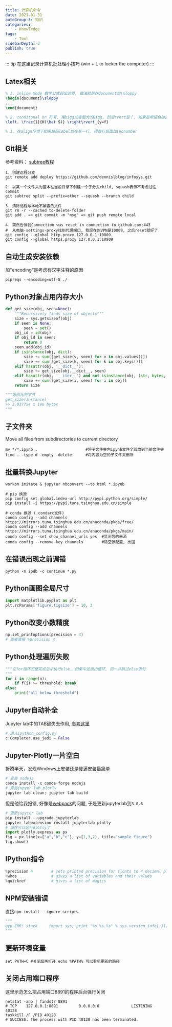 ```yaml
---
title: 计算机命令
date: 2021-01-31
autoGroup-3: 知识 
categories:
    - Knowledge
tags:
    - Tool
sidebarDepth: 3
publish: true
---
```


::: tip
在这里记录计算机批处理小技巧 (win + L to locker the computer)
:::

<!-- more -->

## Latex相关
```tex
% 1. inline mode 数学公式超出边界, 做法就是在document加\sloppy
\begin{document}\sloppy
...
\end{document}

% 2. conditonal on 符号, 用bigg或者更大的Bigg, 然后rvert是丨, 如果是希望自动调整高度
\left. \frac{1}{H(\hat S)} \right\rvert_{y=Y}

% 3. 在align环境下如果想把label放在某一行, 得每行后面加\nonumber

```

## Git相关
参考资料： [subtree教程](https://segmentfault.com/a/1190000012002151)
```
1. 创建远程分支
git remote add deploy https://github.com/dennislblog/infosys.git

2. 以某一个文件夹为蓝本在当前目录下创建一个子分支child, squash表示不考虑过往commit
git subtree split --prefix=other --squash --branch child

3. 清除远程与本地不兼容的文件
git rm -r --cached to-delete-folder
git add . => git commit -m "msg" => git push remote local

4. 突然告诉我Connection was reset in connection to github.com:443
#  从电脑-settings-proxy找到代理端口, 我现在的VPN是10809, 之后reset就好了
git config --global http.proxy 127.0.0.1:10809
git config --global https.proxy 127.0.0.1:10809
```

## 自动生成安装依赖
加"encoding"是考虑有汉字注释的原因
```
pipreqs --encoding=utf-8 ./
```

## Python对象占用内存大小
```python
def get_size(obj, seen=None):
    """Recursively finds size of objects"""
    size = sys.getsizeof(obj)
    if seen is None:
        seen = set()
    obj_id = id(obj)
    if obj_id in seen:
        return 0
    seen.add(obj_id)
    if isinstance(obj, dict):
        size += sum([get_size(v, seen) for v in obj.values()])
        size += sum([get_size(k, seen) for k in obj.keys()])
    elif hasattr(obj, '__dict__'):
        size += get_size(obj.__dict__, seen)
    elif hasattr(obj, '__iter__') and not isinstance(obj, (str, bytes, bytearray)):
        size += sum([get_size(i, seen) for i in obj])
    return size

"""返回比特字节
get_size(instance)
>> 3.037754 x 1e6 bytes
"""
```

## 子文件夹
Move all files from subdirectories to current directory
```
mv */*.ipynb .                     #将子文件夹内ipynb文件全部放到当前文件夹
find . -type d -empty -delete      #将内容为空的子文件夹删除
```

## 批量转换Jupyter
```
workon imitate & jupyter nbconvert --to html *.ipynb

# pip 换源
pip config set global.index-url http://pypi.python.org/simple/
pip install -i https://pypi.tuna.tsinghua.edu.cn/simple

# conda 换源 (.condarc文件)
conda config --add channels https://mirrors.tuna.tsinghua.edu.cn/anaconda/pkgs/free/
conda config --add channels https://mirrors.tuna.tsinghua.edu.cn/anaconda/pkgs/main/
conda config --set show_channel_urls yes  #显示包的来源
conda config --remove-key channels        #清空源配置, 出国
```

## 在错误出现之前调错
```
python -m ipdb -c continue *.py
```

## Python画图全局尺寸
```python
import matplotlib.pyplot as plt
plt.rcParams['figure.figsize'] = 10, 3
```
## Python改变小数精度
```python
np.set_printoptions(precision = 4)
# 或者直接 %precision 4
```
## Python处理遍历失败
```python
"""在for循环完整完成后才执行else, 如果中途跳出循环, 则一并跳过else语句
"""
for i in range(n):
    if f(i) >= threshold: break
else:
    print("all below threshold")
```

## Jupyter自动补全
Jupyter lab中的TAB键失去作用, [参考这里](https://stackoverflow.com/questions/44186370/kernel-taking-too-long-to-autocomplete-tab-in-jupyter-notebook)
```python
# 进入ipython_config.py
c.Completer.use_jedi = False
```

## Jupyter-Plotly一片空白
折腾半天，发现Windows上安装还是傻逼安装最[简单](https://nodejs.org/en/download/)
```python
# 安装 nodejs
conda install -c conda-forge nodejs  
# 安装jupyer lab plotly
jupyter lab clean; jupyter lab build
```
但是他给我报错, 好像是[webpack](https://github.com/jupyterlab/jupyterlab/issues/9533)的问题, 于是更新jupyterlab到`3.0.6`
```python
# 更新jupyter lab
pip install --upgrade jupyterlab
jupyter labextension install jupyterlab-plotly
# 现在可以运行plotly了
import plotly.express as px
fig = px.line(x=["a","b","c"], y=[1,3,2], title="sample figure")
fig.show()
```

## IPython指令
```python
%precision 4        # sets printed precision for floats to 4 decimal places
%whos               # gives a list of variables and their values
%quickref           # gives a list of magics
```

## NPM安装错误
直接`npm install --ignore-scripts`
```python
"""
gyp ERR! stack     import sys; print "%s.%s.%s" % sys.version_info[:3];
"""
```

## 更新环境变量
```
set PATH=C #关闭后再打开 echo %PATH% 可以看见更新的路径
```

## 关闭占用端口程序
这里示范怎么把占用端口$8891$的程序后台强行关闭
```
netstat -ano | findstr 8891
# TCP    127.0.0.1:8891         0.0.0.0:0              LISTENING       40128
taskkill /F /PID 40128
# SUCCESS: The process with PID 40128 has been terminated.
```